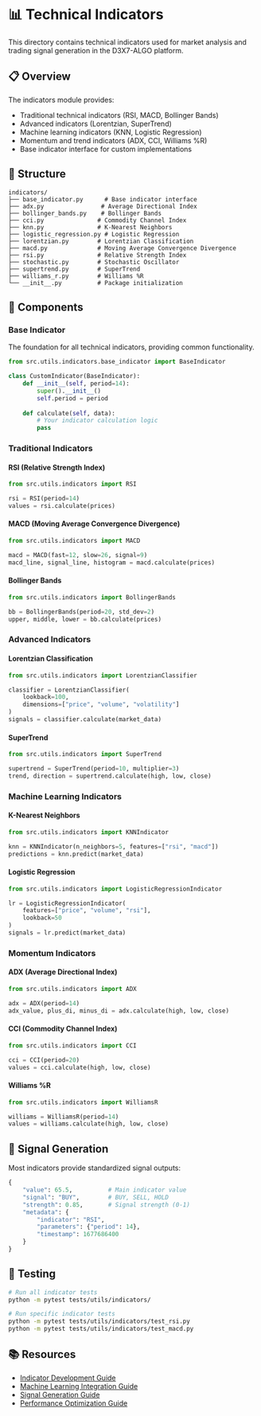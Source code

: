 # 📊 Technical Indicators

This directory contains technical indicators used for market analysis and trading signal generation in the D3X7-ALGO platform.

## 📋 Overview

The indicators module provides:
- Traditional technical indicators (RSI, MACD, Bollinger Bands)
- Advanced indicators (Lorentzian, SuperTrend)
- Machine learning indicators (KNN, Logistic Regression)
- Momentum and trend indicators (ADX, CCI, Williams %R)
- Base indicator interface for custom implementations

## 📁 Structure

```
indicators/
├── base_indicator.py      # Base indicator interface
├── adx.py                # Average Directional Index
├── bollinger_bands.py    # Bollinger Bands
├── cci.py               # Commodity Channel Index
├── knn.py               # K-Nearest Neighbors
├── logistic_regression.py # Logistic Regression
├── lorentzian.py        # Lorentzian Classification
├── macd.py              # Moving Average Convergence Divergence
├── rsi.py               # Relative Strength Index
├── stochastic.py        # Stochastic Oscillator
├── supertrend.py        # SuperTrend
├── williams_r.py        # Williams %R
└── __init__.py          # Package initialization
```

## 🔧 Components

### Base Indicator
The foundation for all technical indicators, providing common functionality.

```python
from src.utils.indicators.base_indicator import BaseIndicator

class CustomIndicator(BaseIndicator):
    def __init__(self, period=14):
        super().__init__()
        self.period = period
    
    def calculate(self, data):
        # Your indicator calculation logic
        pass
```

### Traditional Indicators

#### RSI (Relative Strength Index)
```python
from src.utils.indicators import RSI

rsi = RSI(period=14)
values = rsi.calculate(prices)
```

#### MACD (Moving Average Convergence Divergence)
```python
from src.utils.indicators import MACD

macd = MACD(fast=12, slow=26, signal=9)
macd_line, signal_line, histogram = macd.calculate(prices)
```

#### Bollinger Bands
```python
from src.utils.indicators import BollingerBands

bb = BollingerBands(period=20, std_dev=2)
upper, middle, lower = bb.calculate(prices)
```

### Advanced Indicators

#### Lorentzian Classification
```python
from src.utils.indicators import LorentzianClassifier

classifier = LorentzianClassifier(
    lookback=100,
    dimensions=["price", "volume", "volatility"]
)
signals = classifier.calculate(market_data)
```

#### SuperTrend
```python
from src.utils.indicators import SuperTrend

supertrend = SuperTrend(period=10, multiplier=3)
trend, direction = supertrend.calculate(high, low, close)
```

### Machine Learning Indicators

#### K-Nearest Neighbors
```python
from src.utils.indicators import KNNIndicator

knn = KNNIndicator(n_neighbors=5, features=["rsi", "macd"])
predictions = knn.predict(market_data)
```

#### Logistic Regression
```python
from src.utils.indicators import LogisticRegressionIndicator

lr = LogisticRegressionIndicator(
    features=["price", "volume", "rsi"],
    lookback=50
)
signals = lr.predict(market_data)
```

### Momentum Indicators

#### ADX (Average Directional Index)
```python
from src.utils.indicators import ADX

adx = ADX(period=14)
adx_value, plus_di, minus_di = adx.calculate(high, low, close)
```

#### CCI (Commodity Channel Index)
```python
from src.utils.indicators import CCI

cci = CCI(period=20)
values = cci.calculate(high, low, close)
```

#### Williams %R
```python
from src.utils.indicators import WilliamsR

williams = WilliamsR(period=14)
values = williams.calculate(high, low, close)
```

## 🔄 Signal Generation

Most indicators provide standardized signal outputs:

```python
{
    "value": 65.5,          # Main indicator value
    "signal": "BUY",        # BUY, SELL, HOLD
    "strength": 0.85,       # Signal strength (0-1)
    "metadata": {
        "indicator": "RSI",
        "parameters": {"period": 14},
        "timestamp": 1677686400
    }
}
```

## 🧪 Testing

```bash
# Run all indicator tests
python -m pytest tests/utils/indicators/

# Run specific indicator tests
python -m pytest tests/utils/indicators/test_rsi.py
python -m pytest tests/utils/indicators/test_macd.py
```

## 📚 Resources

- [Indicator Development Guide](docs/utils/indicators/development.md)
- [Machine Learning Integration Guide](docs/utils/indicators/ml_integration.md)
- [Signal Generation Guide](docs/utils/indicators/signals.md)
- [Performance Optimization Guide](docs/utils/indicators/optimization.md) 